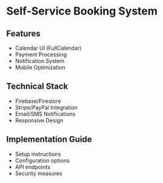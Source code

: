 
# Self-Service Booking System

## Features
- Calendar UI (FullCalendar)
- Payment Processing
- Notification System
- Mobile Optimization

## Technical Stack
- Firebase/Firestore
- Stripe/PayPal Integration
- Email/SMS Notifications
- Responsive Design

## Implementation Guide
- Setup instructions
- Configuration options
- API endpoints
- Security measures
